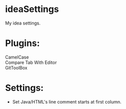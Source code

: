 # ideaSettings
My idea settings.

# Plugins:
CamelCase  
Compare Tab With Editor  
GitToolBox  

# Settings:
- Set Java/HTML's line comment starts at first column.
